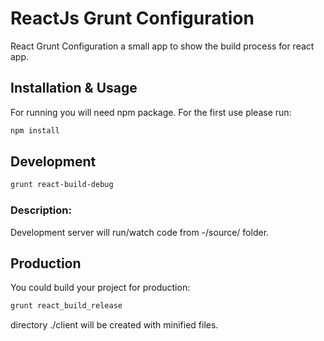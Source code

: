 # ReactJs Grunt Configuration

React Grunt Configuration a small app to show the build process for react app.

## Installation & Usage

For running you will need npm package. For the first use please run:

```sh
npm install
```

## Development

```sh
grunt react-build-debug
```

### Description:

Development server will run/watch code from -/source/ folder.
## Production 
You could build your project for production:

```sh
grunt react_build_release
```
directory ./client will be created with minified files.
